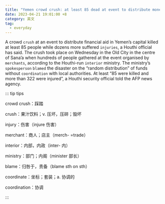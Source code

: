 ```yaml
---
title: "Yemen crowd crush: at least 85 dead at event to distribute money"
date: 2023-04-21 19:01:00 +8
category: 英文
tag:
  - everyday
---
```


A crowd `crush` at an event to distribute financial aid in Yemen’s capital killed at least 85 people while dozens more suffered `injuries`, a Houthi official has said. The crush took place on Wednesday in the Old City in the centre of Sana’a when hundreds of people gathered at the event organised by `merchants`, according to the Houthi-run `interior` ministry. The ministry’s `spokesperson` `blamed` the disaster on the “random distribution” of funds without `coordination` with local authorities. At least “85 were killed and more than 322 were injured”, a Houthi security official told the AFP news agency.

::: tip tips

crowd crush：踩踏

crush：果汁饮料；v. 压坏，压碎；毁坏

injury：伤害（injure 伤害）

merchant：商人；店主（merch- =trade）

interior：内部，内政（inter- 内）

ministry：部门；内阁（minister 部长）

blame：归咎于，责备（blame sth on sth）

coordinate：坐标；套装；a. 协调的

coordination：协调

:::
